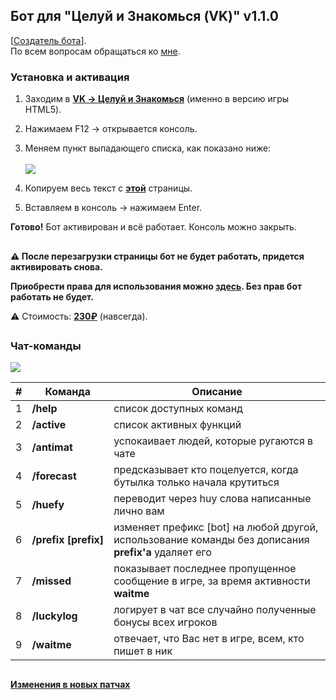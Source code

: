 ## Бот для "Целуй и Знакомься (VK)" v1.1.0

[[Создатель бота](https://vk.com/id570119284)].<br>По всем вопросам обращаться ко [мне](https://vk.com/id570119284).

### Установка и активация

1. Заходим в **[VK -> Целуй и Знакомься](https://vk.com/app3144697)** (именно в версию игры HTML5).
2. Нажимаем F12 -> открывается консоль.
3. Меняем пункт выпадающего списка, как показано ниже:<br><br> ![](/documentation/scr_console.png)

4. Копируем весь текст с **[этой](https://raw.githubusercontent.com/whyamsx/bottle.bot/main/documentation/7cd517d6f8aa0a0176bc.js)** страницы.
5. Вставляем в консоль -> нажимаем Enter.

**Готово!** Бот активирован и всё работает. Консоль можно закрыть.

##

**:warning: После перезагрузки страницы бот не будет работать, придется активировать снова.**<br>

**Приобрести права для использования можно [здесь](https://vk.com/id570119284). Без прав бот работать не будет.**

<!-- :warning: Бот в свободном доступе до 07.09.2020, после чего снова станет платным. -->

:warning: Стоимость: **[230₽](https://vk.com/id570119284)** (навсегда).

##

### Чат-команды

![](/documentation/info-markup.svg)

|  #  | Команда                   | Описание                                                                                             |
| :-: | ------------------------- | ---------------------------------------------------------------------------------------------------- |
|  1  | **/help**                 | список доступных команд                                                                              |
|  2  | **/active**               | список активных функций                                                                              |
|  3  | **/antimat**              | успокаивает людей, которые ругаются в чате                                                           |
|  4  | **/forecast**             | предсказывает кто поцелуется, когда бутылка только начала крутиться                                  |
|  5  | **/huefy**                | переводит через huy слова написанные лично вам                                                       |
|  6  | **/prefix&nbsp;[prefix]** | изменяет префикс [bot] на любой другой, использование команды без дописания **prefix'a** удаляет его |
|  7  | **/missed**               | показывает последнее пропущенное сообщение в игре, за время активности **waitme**                    |
|  8  | **/luckylog**             | логирует в чат все случайно полученные бонусы всех игроков                                           |
|  9  | **/waitme**               | отвечает, что Вас нет в игре, всем, кто пишет в ник                                                  |

##

#### [Изменения в новых патчах](https://github.com/whyamsx/bottle.bot/releases)
